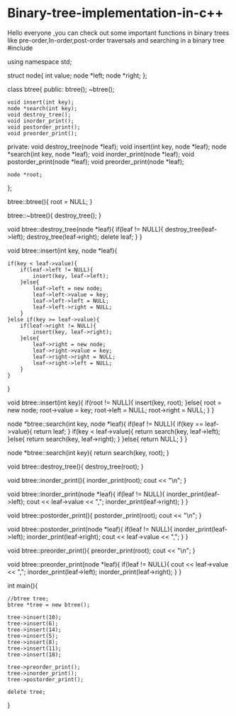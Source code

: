 # Binary-tree-implementation-in-c++
Hello everyone ,you can check out some important functions in binary trees like pre-order,In-order,post-order traversals and searching in a binary tree
#include <iostream>

using namespace std;


struct node{
	int value;
	node *left;
	node *right;
};

class btree{
public:
	btree();
	~btree();

	void insert(int key);
	node *search(int key);
	void destroy_tree();
	void inorder_print();
	void postorder_print();
	void preorder_print();

private:
	void destroy_tree(node *leaf);
	void insert(int key, node *leaf);
	node *search(int key, node *leaf);
	void inorder_print(node *leaf);
	void postorder_print(node *leaf);
	void preorder_print(node *leaf);

	node *root;
};


btree::btree(){
	root = NULL;
}

btree::~btree(){
	destroy_tree();
}

void btree::destroy_tree(node *leaf){
	if(leaf != NULL){
		destroy_tree(leaf->left);
		destroy_tree(leaf->right);
		delete leaf;
	}
}

void btree::insert(int key, node *leaf){

	if(key < leaf->value){
		if(leaf->left != NULL){
			insert(key, leaf->left);
		}else{
			leaf->left = new node;
			leaf->left->value = key;
			leaf->left->left = NULL;
			leaf->left->right = NULL;
		}
	}else if(key >= leaf->value){
		if(leaf->right != NULL){
			insert(key, leaf->right);
		}else{
			leaf->right = new node;
			leaf->right->value = key;
			leaf->right->right = NULL;
			leaf->right->left = NULL;
		}
	}

}

void btree::insert(int key){
	if(root != NULL){
		insert(key, root);
	}else{
		root = new node;
		root->value = key;
		root->left = NULL;
		root->right = NULL;
	}
}

node *btree::search(int key, node *leaf){
	if(leaf != NULL){
		if(key == leaf->value){
			return leaf;
		}
		if(key < leaf->value){
			return search(key, leaf->left);
		}else{
			return search(key, leaf->right);
		}
	}else{
		return NULL;
	}
}

node *btree::search(int key){
	return search(key, root);
}

void btree::destroy_tree(){
	destroy_tree(root);
}

void btree::inorder_print(){
	inorder_print(root);
	cout << "\n";
}

void btree::inorder_print(node *leaf){
	if(leaf != NULL){
		inorder_print(leaf->left);
		cout << leaf->value << ",";
		inorder_print(leaf->right);
	}
}

void btree::postorder_print(){
	postorder_print(root);
	cout << "\n";
}

void btree::postorder_print(node *leaf){
	if(leaf != NULL){
		inorder_print(leaf->left);
		inorder_print(leaf->right);
		cout << leaf->value << ",";
	}
}

void btree::preorder_print(){
	preorder_print(root);
	cout << "\n";
}

void btree::preorder_print(node *leaf){
	if(leaf != NULL){
		cout << leaf->value << ",";
		inorder_print(leaf->left);
		inorder_print(leaf->right);
	}
}

int main(){

	//btree tree;
	btree *tree = new btree();

	tree->insert(10);
	tree->insert(6);
	tree->insert(14);
	tree->insert(5);
	tree->insert(8);
	tree->insert(11);
	tree->insert(18);

	tree->preorder_print();
	tree->inorder_print();
	tree->postorder_print();

	delete tree;

}
